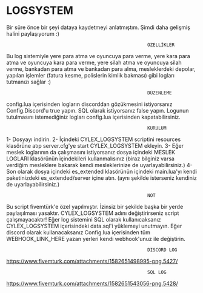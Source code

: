 # LOGSYSTEM
Bir süre önce bir şeyi dataya kaydetmeyi anlatmıştım. Şimdi daha gelişmiş halini paylaşıyorum :)

                                                        ÖZELLİKLER
Bu log sistemiyle yere para atma ve oyuncuya para verme, yere kara para atma ve oyuncuya kara para verme, yere silah atma ve oyuncuya silah verme, bankadan para atma ve bankadan para alma, mesleklerdeki depolar, yapılan işlemler (fatura kesme, polislerin kimlik bakması) gibi logları tutmanızı sağlar :)

                                                        DÜZENLEME
config.lua içerisinden logların discorddan gözükmesini istiyorsanız Config.Discord'u true yapın. SQL olarak istiyorsanız false yapın.
Logunun tutulmasını istemediğiniz logları config.lua içerisinden kapatabilirsiniz.



                                                        KURULUM
1- Dosyayı indirin.
2- İçindeki CYLEX_LOGSYSTEM scriptini resources klasörüne atıp server.cfg'ye start CYLEX_LOGSYSTEM ekleyin.
3- Eğer meslek loglarının da çalışmasını istiyorsanız dosya içindeki MESLEK LOGLARI klasörünün içindekileri kullanmalısınız (biraz bilginiz varsa verdiğim mesleklere bakarak kendi mesleklerinize de uyarlayabilirsiniz.)
4- Son olarak dosya içindeki es_extended klasörünün içindeki main.lua'yı kendi paketinizdeki es_extended/server içine atın. (aynı şekilde isterseniz kendiniz de uyarlayabilirsiniz.)


                                                        NOT
Bu script fivemtürk'e özel yapılmıştır. İzinsiz bir şekilde başka bir yerde paylaşılması yasaktır.
CYLEX_LOGSYSTEM adını değiştirirseniz script çalışmayacaktır!
Eğer log sistemini SQL olarak kullanıcaksanız CYLEX_LOGSYSTEM içerisindeki data.sql'i yüklemeyi unutmayın.
Eğer discord olarak kullanacaksanız Config.lua içerisinden tüm WEBHOOK_LINK_HERE yazan yerleri kendi webhook'unuz ile değiştirin.


                                                        DISCORD LOG
https://www.fivemturk.com/attachments/1582651498995-png.5427/

                                                        SQL LOG
https://www.fivemturk.com/attachments/1582651543056-png.5428/
